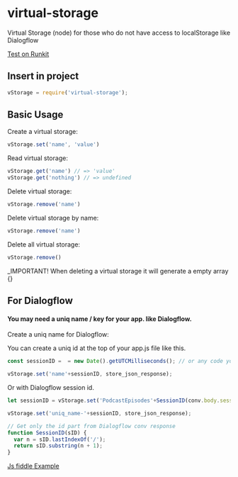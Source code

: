 # virtual-storage
Virtual Storage (node) for those who do not have access to localStorage like Dialogflow

[Test on Runkit](https://runkit.com/onigetoc/5e43f1d10888310014d63d5d)

## Insert in project

```javascript
vStorage = require('virtual-storage');
```

## Basic Usage

Create a virtual storage:

```javascript
vStorage.set('name', 'value')
```

Read virtual storage:

```javascript
vStorage.get('name') // => 'value'
vStorage.get('nothing') // => undefined
```

Delete virtual storage:

```javascript
vStorage.remove('name')
```

Delete virtual storage by name:

```javascript
vStorage.remove('name')
```

Delete all virtual storage:

```javascript
vStorage.remove()
```

_IMPORTANT! When deleting a virtual storage it will generate a empty array {}

## For Dialogflow

#### You may need a uniq name / key for your app. like Dialogflow.

Create a uniq name for Dialogflow:

You can create a uniq id at the top of your app.js file like this.

```javascript
const sessionID =  = new Date().getUTCMilliseconds(); // or any code you may find on the web
```

```javascript
vStorage.set('name'+sessionID, store_json_response);
```

Or with Dialogflow session id.

```javascript
let sessionID = vStorage.set('PodcastEpisodes'+SessionID(conv.body.session);
```
```javascript
vStorage.set('uniq_name-'+sessionID, store_json_response);
```

```javascript
// Get only the id part from Dialogflow conv response
function SessionID(sID) {
  var n = sID.lastIndexOf('/');
  return sID.substring(n + 1);
}
```

[Js fiddle Example](https://runkit.com/onigetoc/5e43f1d10888310014d63d5d)



